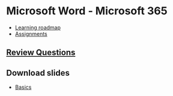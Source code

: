 # Microsoft Word - Microsoft 365


- [Learning roadmap](docs/index.md)
- [Assignments](assignments/index.md)

## [Review Questions](rq-word.md)

## Download slides

- [Basics](#)



